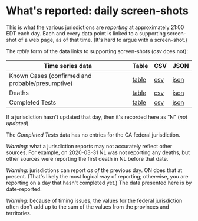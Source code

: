 # What's reported: daily screen-shots

This is what the various jurisdictions are *reporting* at approximately 21:00 EDT each day.
Each and every data point is linked to a supporting screen-shot of a web page, as of that time.
(It's hard to argue with a screen-shot.)

The *table* form of the data links to supporting screen-shots (*csv* does not):

 |Time series data|Table|CSV|JSON|
 |----|-----|---|---|
 |Known Cases (confirmed and probable/presumptive)|[table](https://github.com/johanley/covid-19-canada/blob/master/data/md/known_cases.md)|[csv](https://github.com/johanley/covid-19-canada/blob/master/data/csv/known_cases.csv) | [json](https://github.com/johanley/covid-19-canada/blob/master/data/json/known_cases.json) |
 |Deaths|[table](https://github.com/johanley/covid-19-canada/blob/master/data/md/deaths.md)|[csv](https://github.com/johanley/covid-19-canada/blob/master/data/csv/deaths.csv)|[json](https://github.com/johanley/covid-19-canada/blob/master/data/json/deaths.json) |
 |Completed Tests|[table](https://github.com/johanley/covid-19-canada/blob/master/data/md/tests.md)|[csv](https://github.com/johanley/covid-19-canada/blob/master/data/csv/tests.csv)|[json](https://github.com/johanley/covid-19-canada/blob/master/data/json/tests.json) |
 
If a jurisdiction hasn't updated that day, then it's recorded here as "N" (*not updated*).

The *Completed Tests* data has no entries for the CA federal jurisdiction.

*Warning*: what a jurisdiction reports may not accurately reflect other sources.
For example, on 2020-03-31 NL was not reporting any deaths, but other sources were reporting the first death in NL before that date.

*Warning*: jurisdictions can report *as of* the previous day. ON does that at present. 
(That's likely the most logical way of reporting; otherwise, you are reporting on a day that hasn't completed yet.)
The data presented here is by date-reported.

*Warning*: because of timing issues, the values for the federal jurisdiction often don't add up to the sum
of the values from the provinces and territories.
